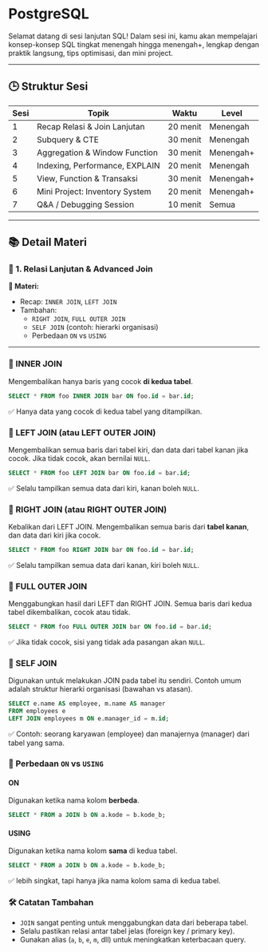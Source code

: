 # PostgreSQL

Selamat datang di sesi lanjutan SQL! Dalam sesi ini, kamu akan mempelajari konsep-konsep SQL tingkat menengah hingga menengah+, lengkap dengan praktik langsung, tips optimisasi, dan mini project.

---

## 🕒 Struktur Sesi

| Sesi | Topik                             | Waktu      | Level     |
|------|-----------------------------------|------------|-----------|
| 1    | Recap Relasi & Join Lanjutan      | 20 menit   | Menengah  |
| 2    | Subquery & CTE                    | 30 menit   | Menengah  |
| 3    | Aggregation & Window Function     | 30 menit   | Menengah+ |
| 4    | Indexing, Performance, EXPLAIN    | 20 menit   | Menengah  |
| 5    | View, Function & Transaksi        | 30 menit   | Menengah+ |
| 6    | Mini Project: Inventory System    | 20 menit   | Menengah+ |
| 7    | Q&A / Debugging Session           | 10 menit   | Semua     |

---

## 📚 Detail Materi

### 🧩 1. Relasi Lanjutan & Advanced Join

**📌 Materi:**
- Recap: `INNER JOIN`, `LEFT JOIN`
- Tambahan:
  - `RIGHT JOIN`, `FULL OUTER JOIN`
  - `SELF JOIN` (contoh: hierarki organisasi)
  - Perbedaan `ON` vs `USING`
---
### 🔹 INNER JOIN
Mengembalikan hanya baris yang cocok **di kedua tabel**.
```sql
SELECT * FROM foo INNER JOIN bar ON foo.id = bar.id;
```
✅ Hanya data yang cocok di kedua tabel yang ditampilkan.
### 🔹 LEFT JOIN (atau LEFT OUTER JOIN)
Mengembalikan semua baris dari tabel kiri, dan data dari tabel kanan jika cocok. Jika tidak cocok, akan bernilai `NULL`.
```sql
SELECT * FROM foo LEFT JOIN bar ON foo.id = bar.id;
```
✅ Selalu tampilkan semua data dari kiri, kanan boleh `NULL`.
### 🔹 RIGHT JOIN (atau RIGHT OUTER JOIN)
Kebalikan dari LEFT JOIN. Mengembalikan semua baris dari **tabel kanan**, dan data dari kiri jika cocok.
```sql
SELECT * FROM foo RIGHT JOIN bar ON foo.id = bar.id;
```
✅ Selalu tampilkan semua data dari kanan, kiri boleh `NULL`.
### 🔹 FULL OUTER JOIN
Menggabungkan hasil dari LEFT dan RIGHT JOIN. Semua baris dari kedua tabel dikembalikan, cocok atau tidak.
```sql
SELECT * FROM foo FULL OUTER JOIN bar ON foo.id = bar.id;
```
✅ Jika tidak cocok, sisi yang tidak ada pasangan akan `NULL`.
### 🔹 SELF JOIN
Digunakan untuk melakukan JOIN pada tabel itu sendiri. Contoh umum adalah struktur hierarki organisasi (bawahan vs atasan).
```sql
SELECT e.name AS employee, m.name AS manager
FROM employees e
LEFT JOIN employees m ON e.manager_id = m.id;
```
✅ Contoh: seorang karyawan (employee) dan manajernya (manager) dari tabel yang sama.
### 🔹 Perbedaan `ON` vs `USING`
#### ON
Digunakan ketika nama kolom **berbeda**.
```sql
SELECT * FROM a JOIN b ON a.kode = b.kode_b;
```
#### USING
Digunakan ketika nama kolom **sama** di kedua tabel.
```sql
SELECT * FROM a JOIN b ON a.kode = b.kode_b;
```
✅ lebih singkat, tapi hanya jika nama kolom sama di kedua tabel.

### 🛠️ Catatan Tambahan
 - `JOIN` sangat penting untuk menggabungkan data dari beberapa tabel.
 - Selalu pastikan relasi antar tabel jelas (foreign key / primary key).
 - Gunakan alias (`a`, `b`, `e`, `m`, dll) untuk meningkatkan keterbacaan query.
